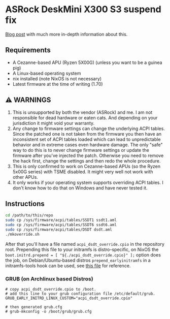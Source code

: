 # ASRock DeskMini X300 S3 suspend fix

[Blog post](https://lorenz.brun.one/enabling-s3-sleep-on-x300/) with much more in-depth information
about this.

## Requirements

- A Cezanne-based APU (Ryzen 5X00G) (unless you want to be a guinea pig)
- A Linux-based operating system
- nix installed (note NixOS is not necessary)
- Latest firmware at the time of writing (1.70)

## :warning: WARNINGS

1. This is unsupported by both the vendor (ASRock) and me. I am not responsible for dead hardware or
   eaten cats. And depending on your jurisdiction it might void your warranty.
2. Any change to firmware settings can change the underlying ACPI tables. Since the patched one is
   not taken from the firmware you then have an inconsistent set of ACPI tables loaded which can
   lead to unpredictable behavior and in extreme cases even hardware damage. The only "safe" way to
   do this is to never change firmware settings or update the firmware after you've injected the
   patch. Otherwise you need to remove the hack first, change the settings and then redo the whole
   procedure.
3. This is only confirmed to work on Cezanne-based APUs (so the Ryzen 5x00G series) with TSME
   disabled. It might very well not work with other APUs.
4. It only works if your operating system supports overriding ACPI tables. I don't know how to do
   that on Windows and have never tested it.

## Instructions

```sh
cd /path/to/this/repo
sudo cp /sys/firmware/acpi/tables/SSDT1 ssdt1.aml
sudo cp /sys/firmware/acpi/tables/SSDT6 ssdt6.aml
sudo cp /sys/firmware/acpi/tables/DSDT dsdt.aml
./mkoverride.sh
```

After that you'll have a file named `acpi_dsdt_override.cpio` in the repository root. Prepending
this file to your initramfs is distro-specific, on NixOS the
`boot.initrd.prepend = [ "${./acpi_dsdt_override.cpio}" ];` option does the job, on
Debian/Ubuntu-based distros `prepend_earlyinitramfs` in a initramfs-tools hook can be used, see
[this file](https://github.com/naftulikay/thinkpad-yoga-3rd-gen-acpi/blob/88f47bf0922bcbb85e946fabcb8fb86cdcf40b51/etc/initramfs-tools/hooks/acpi-override)
for reference.

### GRUB (on Archlinux based Distros)

```
# copy acpi_dsdt_override.cpio to /boot.
# add this line to your grub configuration file /etc/default/grub.
GRUB_EARLY_INITRD_LINUX_CUSTOM="acpi_dsdt_override.cpio"

# then generated grub.cfg
# grub-mkconfig -o /boot/grub/grub.cfg
```
